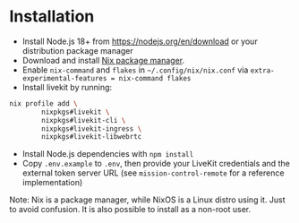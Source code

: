 # Installation

- Install Node.js 18+ from https://nodejs.org/en/download or your distribution package manager
- Download and install [Nix package manager](https://nixos.org/download/).
- Enable `nix-command` and `flakes` in `~/.config/nix/nix.conf` via
    `extra-experimental-features = nix-command flakes`
- Install livekit by running:

```bash
nix profile add \
        nixpkgs#livekit \
        nixpkgs#livekit-cli \
        nixpkgs#livekit-ingress \
        nixpkgs#livekit-libwebrtc
```

- Install Node.js dependencies with `npm install`
- Copy `.env.example` to `.env`, then provide your LiveKit credentials and the
    external token server URL (see `mission-control-remote` for a reference
    implementation)

Note: Nix is a package manager, while NixOS is a Linux distro using it. Just to
      avoid confusion. It is also possible to install as a non-root user.
